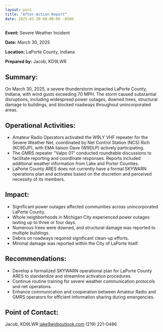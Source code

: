 ```yaml
---
layout: post
title: "After-Action Report"
date: 2025-03-30 00:00:00 -0500
---
```


**Event:** Severe Weather Incident

**Date:** March 30, 2025

**Location:** LaPorte County, Indiana

**Prepared by:** Jacob, KD9LWR

## Summary:

On March 30, 2025, a severe thunderstorm impacted LaPorte
County, Indiana, with wind gusts exceeding 70 MPH. The storm
caused substantial disruptions, including widespread power
outages, downed trees, structural damage to buildings, and
blocked roadways throughout unincorporated areas.

## Operational Activities:

- Amateur Radio Operators activated the W9LY VHF repeater for
  the Severe Weather Net, coordinated by Net Control Station
  (NCS) Rich (KC9DJP), with EMA liaison Dave (W9DLP) actively
  participating.
- The GMRS repeater "Valpo 01" conducted roundtable discussions
  to facilitate reporting and coordinate responses. Reports
  included additional weather information from Lake and
  Porter Counties.
- LaPorte County ARES does not currently have a formal SKYWARN
  operations plan and activates based on the discretion and
  perceived necessity of its members.

## Impact:

- Significant power outages affected communities across
  unincorporated LaPorte County.
- Whole neighborhoods in Michigan City experienced power
  outages lasting up to three or four days.
- Numerous trees were downed, and structural damage was
  reported to multiple buildings.
- Debris on roadways required significant clean-up efforts.
- Minimal damage was reported within the City of LaPorte itself.

## Recommendations:

- Develop a formalized SKYWARN operational plan for LaPorte
  County ARES to standardize and streamline activation procedures.
- Continue routine training for severe weather communication
  protocols and net operations.
- Enhance communication and cooperation between Amateur Radio
  and GMRS operators for efficient information sharing during
  emergencies.

## Point of Contact:
Jacob, KD9LWR jake9wi@outlook.com (219) 221-0486

